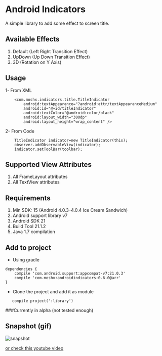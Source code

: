 # Android Indicators

A simple library to add some effect to screen title.

## Available Effects
1. Default (Left Right Transition Effect)
2. UpDown (Up Down Transition Effect)
3. 3D (Rotation on Y Axis)

## Usage
1- From XML
```
    <com.moshx.indicators.title.TitleIndicator
        android:textAppearance="?android:attr/textAppearanceMedium"
        android:id="@+id/titleIndicator"
        android:textColor="@android:color/black"
        android:layout_width="300dp"
        android:layout_height="wrap_content" />
```
2- From Code
```
    TitleIndicator indicator=new TitleIndicator(this);
    observer.addObservableView(indicator);
    indicator.setToolBar(toolbar);
```

## Supported View Attributes
1. All FrameLayout attributes
2. All TextView attributes

## Requirements 
1. Min SDK: 15 (Android 4.0.3–4.0.4 Ice Cream Sandwich)
2. Android support library v7
3. Android SDK 21
4. Build Tool 21.1.2
5. Java 1.7 compilation

## Add to project
* Using gradle
```
dependencies {
    compile 'com.android.support:appcompat-v7:21.0.3'
    compile 'com.moshx:androidindicators:0.6.0@arr'
}
```

* Clone the project and add it as module
```
   compile project(':library')
```


###Currently in alpha (not tested enough)

## Snapshot (gif)
![snapshot](https://raw.githubusercontent.com/MoshDev/AndroidIndicators/master/snapshots/2015-01-12%2019_42_02.gif)


[or check this youtube video](http://www.youtube.com/watch?v=UR9ae9WRpBI)

